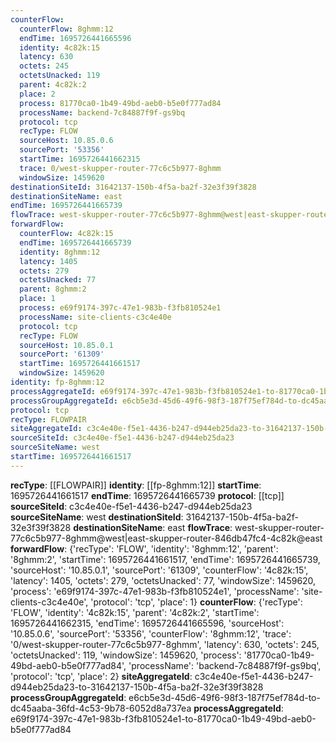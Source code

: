 ```yaml
---
counterFlow:
  counterFlow: 8ghmm:12
  endTime: 1695726441665596
  identity: 4c82k:15
  latency: 630
  octets: 245
  octetsUnacked: 119
  parent: 4c82k:2
  place: 2
  process: 81770ca0-1b49-49bd-aeb0-b5e0f777ad84
  processName: backend-7c84887f9f-gs9bq
  protocol: tcp
  recType: FLOW
  sourceHost: 10.85.0.6
  sourcePort: '53356'
  startTime: 1695726441662315
  trace: 0/west-skupper-router-77c6c5b977-8ghmm
  windowSize: 1459620
destinationSiteId: 31642137-150b-4f5a-ba2f-32e3f39f3828
destinationSiteName: east
endTime: 1695726441665739
flowTrace: west-skupper-router-77c6c5b977-8ghmm@west|east-skupper-router-846db47fc4-4c82k@east
forwardFlow:
  counterFlow: 4c82k:15
  endTime: 1695726441665739
  identity: 8ghmm:12
  latency: 1405
  octets: 279
  octetsUnacked: 77
  parent: 8ghmm:2
  place: 1
  process: e69f9174-397c-47e1-983b-f3fb810524e1
  processName: site-clients-c3c4e40e
  protocol: tcp
  recType: FLOW
  sourceHost: 10.85.0.1
  sourcePort: '61309'
  startTime: 1695726441661517
  windowSize: 1459620
identity: fp-8ghmm:12
processAggregateId: e69f9174-397c-47e1-983b-f3fb810524e1-to-81770ca0-1b49-49bd-aeb0-b5e0f777ad84
processGroupAggregateId: e6cb5e3d-45d6-49f6-98f3-187f75ef784d-to-dc45aaba-36fd-4c53-9b78-6052d8a737ea
protocol: tcp
recType: FLOWPAIR
siteAggregateId: c3c4e40e-f5e1-4436-b247-d944eb25da23-to-31642137-150b-4f5a-ba2f-32e3f39f3828
sourceSiteId: c3c4e40e-f5e1-4436-b247-d944eb25da23
sourceSiteName: west
startTime: 1695726441661517
---
```

**recType**: [[FLOWPAIR]]
**identity**: [[fp-8ghmm:12]]
**startTime**: 1695726441661517
**endTime**: 1695726441665739
**protocol**: [[tcp]]
**sourceSiteId**: c3c4e40e-f5e1-4436-b247-d944eb25da23
**sourceSiteName**: west
**destinationSiteId**: 31642137-150b-4f5a-ba2f-32e3f39f3828
**destinationSiteName**: east
**flowTrace**: west-skupper-router-77c6c5b977-8ghmm@west|east-skupper-router-846db47fc4-4c82k@east
**forwardFlow**: {'recType': 'FLOW', 'identity': '8ghmm:12', 'parent': '8ghmm:2', 'startTime': 1695726441661517, 'endTime': 1695726441665739, 'sourceHost': '10.85.0.1', 'sourcePort': '61309', 'counterFlow': '4c82k:15', 'latency': 1405, 'octets': 279, 'octetsUnacked': 77, 'windowSize': 1459620, 'process': 'e69f9174-397c-47e1-983b-f3fb810524e1', 'processName': 'site-clients-c3c4e40e', 'protocol': 'tcp', 'place': 1}
**counterFlow**: {'recType': 'FLOW', 'identity': '4c82k:15', 'parent': '4c82k:2', 'startTime': 1695726441662315, 'endTime': 1695726441665596, 'sourceHost': '10.85.0.6', 'sourcePort': '53356', 'counterFlow': '8ghmm:12', 'trace': '0/west-skupper-router-77c6c5b977-8ghmm', 'latency': 630, 'octets': 245, 'octetsUnacked': 119, 'windowSize': 1459620, 'process': '81770ca0-1b49-49bd-aeb0-b5e0f777ad84', 'processName': 'backend-7c84887f9f-gs9bq', 'protocol': 'tcp', 'place': 2}
**siteAggregateId**: c3c4e40e-f5e1-4436-b247-d944eb25da23-to-31642137-150b-4f5a-ba2f-32e3f39f3828
**processGroupAggregateId**: e6cb5e3d-45d6-49f6-98f3-187f75ef784d-to-dc45aaba-36fd-4c53-9b78-6052d8a737ea
**processAggregateId**: e69f9174-397c-47e1-983b-f3fb810524e1-to-81770ca0-1b49-49bd-aeb0-b5e0f777ad84